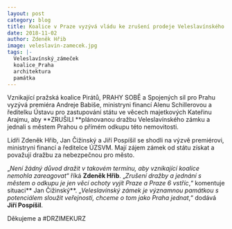 ```yaml
---
layout: post
category: blog
title: Koalice v Praze vyzývá vládu ke zrušení prodeje Veleslavínského zámečku a dalšímu jednání
date: 2018-11-02
author: Zdeněk Hřib
image: veleslavin-zamecek.jpg
tags: |-
  Veleslavínský_zámeček
  koalice_Praha
  architektura
  památka
---
```

Vznikající pražská koalice Pirátů, PRAHY SOBĚ a Spojených sil pro Prahu vyzývá premiéra Andreje Babiše, ministryni financí Alenu Schillerovou a ředitelku Ústavu pro zastupování státu ve věcech majetkových Kateřinu Arajmu, aby **ZRUŠILI **plánovanou dražbu Veleslavínského zámku a jednali s městem Prahou o přímém odkupu této nemovitosti.

Lídři Zdeněk Hřib, Jan Čižinský a Jiří Pospíšil se shodli na výzvě premiérovi, ministryni financí a ředitelce ÚZSVM. Mají zájem zámek od státu získat a považují dražbu za nebezpečnou pro město.

„_Není žádný důvod dražit v takovém termínu, aby vznikající koalice nemohla zareagovat_“ říká **Zdeněk Hřib**. „_Zrušení dražby a jednání s městem o odkupu je jen věcí ochoty vyjít Praze a Praze 6 vstříc_,“ komentuje situaci** Jan Čižinský**. „_Veleslavínský zámek je významnou památkou s potenciálem sloužit veřejnosti, chceme o tom jako Praha jednat_,“ dodává **Jiří Pospíšil**.

Děkujeme a #DRZIMEKURZ
